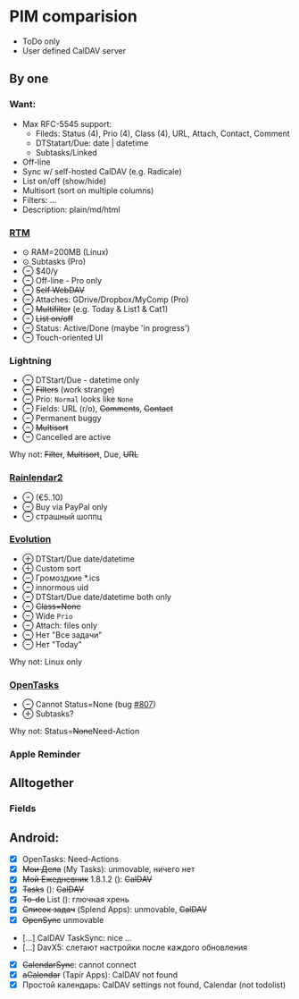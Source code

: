 # PIM comparision

- ToDo only
- User defined CalDAV server

## By one

### Want:
- Max RFC-5545 support:
  - Fileds: Status (4), Prio (4), Class (4), URL, Attach, Contact, Comment
  - DTStatart/Due: date | datetime
  - Subtasks/Linked
- Off-line
- Sync w/ self-hosted CalDAV (e.g. Radicale)
- List on/off (show/hide)
- Multisort (sort on multiple columns)
- Filters: ...
- Description: plain/md/html

### [RTM](https://www.rememberthemilk.com)
- &odot; RAM=200MB (Linux)
- &odot; Subtasks (Pro)
- &ominus; $40/y
- &ominus; Off-line - Pro only
- &ominus; ~~Self WebDAV~~
- &ominus; Attaches: GDrive/Dropbox/MyComp (Pro)
- &ominus; ~~Multifilter~~ (e.g. Today & List1 & Cat1)
- &ominus; ~~List on/off~~
- &ominus; Status: Active/Done (maybe 'in progress')
- &ominus; Touch-oriented UI

### Lightning
- &ominus; DTStart/Due - datetime only
- &ominus; ~~Filters~~ (work strange)
- &ominus; Prio: `Normal` looks like `None`
- &ominus; Fields: URL (r/o), ~~Comments~~, ~~Contact~~
- &ominus; Permanent buggy
- &ominus; ~~Multisort~~
- &ominus; Cancelled are active

Why not: ~~Filter~~, ~~Multisort~~, Due, ~~URL~~

### [Rainlendar2](http://www.rainlendar.net/)
- &ominus; (&euro;5..10)
- &ominus; Buy via PayPal only
- &ominus; страшный шоппц

### [Evolution](https://wiki.gnome.org/Apps/Evolution)
- &oplus; DTStart/Due date/datetime
- &oplus; Custom sort
- &ominus; Громоздкие *.ics
- &ominus; innormous uid
- &ominus; DTStart/Due date/datetime both only
- &ominus; ~~Class=None~~
- &ominus; Wide `Prio`
- &ominus; Attach: files only
- &ominus; Нет "Все задачи"
- &ominus; Нет "Today"

Why not: Linux only

### [OpenTasks](https://opentasks.app)
- &ominus; Cannot Status=None (bug [#807](https://github.com/dmfs/opentasks/issues/807))
- &oplus; Subtasks?

Why not: Status=~~None~~Need-Action

### Apple Reminder

## Alltogether

### Fields

## Android:
- [x] OpenTasks: Need-Actions
- [x] ~~Мои Дела~~ (My Tasks): unmovable, ничего нет
- [x] ~~Мой Ежедневник~~ 1.8.1.2 (): ~~CalDAV~~
- [x] ~~Tasks~~ (): ~~CalDAV~~
- [x] ~~To-do~~ List (): глючная хрень
- [x] ~~Список задач~~ (Splend Apps): unmovable, ~~CalDAV~~
- [x] ~~OpenSync~~ unmovable
- […] CalDAV TaskSync: nice &hellip;
- […] DavX5: слетают настройки после каждого обновления
- [x] ~~CalendarSync~~: cannot connect
- [x] ~~aCalendar~~ (Tapir Apps): CalDAV not found
- [x] Простой календарь: CalDAV settings not found, Calendar (not todolist)
